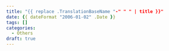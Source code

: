 ```yaml
---
title: "{{ replace .TranslationBaseName "-" " " | title }}"
date: {{ dateFormat "2006-01-02" .Date }}
tags: []
categories:
  - Others
draft: true
---
```

